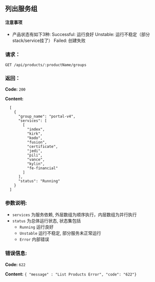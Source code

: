 ## 列出服务组


#### 注意事项

- 产品状态有如下3种:
    Successful: 运行良好
    Unstable:   运行不稳定（部分stack/service挂了）
    Failed:     创建失败

### 请求：

    GET /api/products/:productName/groups

### 返回：

**Code:** `200`

**Content:**

```
  [
    {
      "group_name": "portal-v4",
      "services": [
        [
          "index",
          "kirk",
          "kodo",
          "fusion",
          "certificate",
          "jedi",
          "pili",
          "vance",
          "kylin",
          "fe-financial"
        ]
      ],
      "status": "Running"
    }
  ]
```

### 参数说明:

- `services` 为服务依赖, 外层数组为顺序执行，内层数组为并行执行
- `status` 为总体运行状态, 状态集包括 
  - `Running` 运行良好
  - `Unstable` 运行不稳定, 部分服务未正常运行
  - `Error` 内部错误

### 错误信息:

**Code:** `622`

**Content:** `{ "message" : "List Products Error", "code": "622"}`